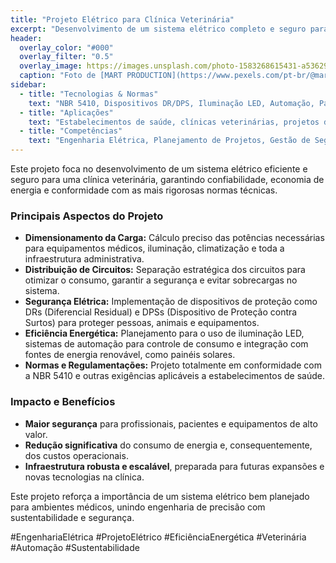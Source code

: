 ```yaml
---
title: "Projeto Elétrico para Clínica Veterinária"
excerpt: "Desenvolvimento de um sistema elétrico completo e seguro para uma clínica veterinária, garantindo eficiência energética, segurança e conformidade com as normas técnicas."
header:
  overlay_color: "#000"
  overlay_filter: "0.5"
  overlay_image: https://images.unsplash.com/photo-1583268615431-a536293937c5?q=80&w=1974&auto=format&fit=crop&ixlib=rb-4.0.3&ixid=M3wxMjA3fDB8MHxwaG90by1wYWdlfHx8fGVufDB8fHx8fA%3D%3D
  caption: "Foto de [MART PRODUCTION](https://www.pexels.com/pt-br/@mart-production) em [Pexels](https://www.pexels.com/)"
sidebar:
  - title: "Tecnologias & Normas"
    text: "NBR 5410, Dispositivos DR/DPS, Iluminação LED, Automação, Painéis Solares."
  - title: "Aplicações"
    text: "Estabelecimentos de saúde, clínicas veterinárias, projetos de eficiência energética."
  - title: "Competências"
    text: "Engenharia Elétrica, Planejamento de Projetos, Gestão de Segurança, Eficiência Energética."
---
```


Este projeto foca no desenvolvimento de um sistema elétrico eficiente e seguro para uma clínica veterinária, garantindo confiabilidade, economia de energia e conformidade com as mais rigorosas normas técnicas.

### Principais Aspectos do Projeto

*   **Dimensionamento da Carga:** Cálculo preciso das potências necessárias para equipamentos médicos, iluminação, climatização e toda a infraestrutura administrativa.
*   **Distribuição de Circuitos:** Separação estratégica dos circuitos para otimizar o consumo, garantir a segurança e evitar sobrecargas no sistema.
*   **Segurança Elétrica:** Implementação de dispositivos de proteção como DRs (Diferencial Residual) e DPSs (Dispositivo de Proteção contra Surtos) para proteger pessoas, animais e equipamentos.
*   **Eficiência Energética:** Planejamento para o uso de iluminação LED, sistemas de automação para controle de consumo e integração com fontes de energia renovável, como painéis solares.
*   **Normas e Regulamentações:** Projeto totalmente em conformidade com a NBR 5410 e outras exigências aplicáveis a estabelecimentos de saúde.

### Impacto e Benefícios

*   **Maior segurança** para profissionais, pacientes e equipamentos de alto valor.
*   **Redução significativa** do consumo de energia e, consequentemente, dos custos operacionais.
*   **Infraestrutura robusta e escalável**, preparada para futuras expansões e novas tecnologias na clínica.

Este projeto reforça a importância de um sistema elétrico bem planejado para ambientes médicos, unindo engenharia de precisão com sustentabilidade e segurança.

#EngenhariaElétrica #ProjetoElétrico #EficiênciaEnergética #Veterinária #Automação #Sustentabilidade